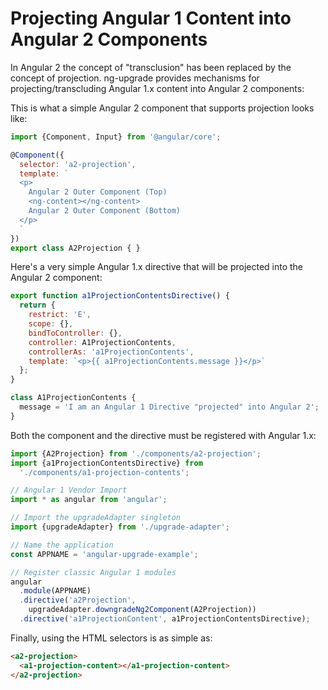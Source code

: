 # Projecting Angular 1 Content into Angular 2 Components

In Angular 2 the concept of "transclusion" has been replaced by the concept of
projection.  ng-upgrade provides mechanisms for projecting/transcluding
Angular 1.x content into Angular 2 components:

This is what a simple Angular 2 component that supports projection looks like:

```js
import {Component, Input} from '@angular/core';

@Component({
  selector: 'a2-projection',
  template: `
  <p>
    Angular 2 Outer Component (Top)
    <ng-content></ng-content>
    Angular 2 Outer Component (Bottom)
  </p>
  `
})
export class A2Projection { }

```

Here's a very simple Angular 1.x directive that will be projected into the
Angular 2 component:

```js
export function a1ProjectionContentsDirective() {
  return {
    restrict: 'E',
    scope: {},
    bindToController: {},
    controller: A1ProjectionContents,
    controllerAs: 'a1ProjectionContents',
    template: `<p>{{ a1ProjectionContents.message }}</p>`
  };
}

class A1ProjectionContents {
  message = 'I am an Angular 1 Directive "projected" into Angular 2';
}
```

Both the component and the directive must be registered with Angular 1.x:

```js
import {A2Projection} from './components/a2-projection';
import {a1ProjectionContentsDirective} from
  './components/a1-projection-contents';

// Angular 1 Vendor Import
import * as angular from 'angular';

// Import the upgradeAdapter singleton
import {upgradeAdapter} from './upgrade-adapter';

// Name the application
const APPNAME = 'angular-upgrade-example';

// Register classic Angular 1 modules
angular
  .module(APPNAME)
  .directive('a2Projection',
    upgradeAdapter.downgradeNg2Component(A2Projection))
  .directive('a1ProjectionContent', a1ProjectionContentsDirective);

```

Finally, using the HTML selectors is as simple as:

```html
<a2-projection>
  <a1-projection-content></a1-projection-content>
</a2-projection>
```

